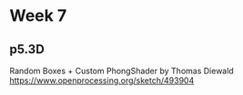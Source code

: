# Week 7

## p5.3D
Random Boxes + Custom PhongShader by Thomas Diewald https://www.openprocessing.org/sketch/493904
